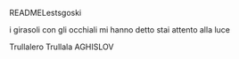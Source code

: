 READMELestsgoski

i girasoli con gli occhiali mi hanno detto stai attento alla luce

Trullalero Trullala
AGHISLOV
